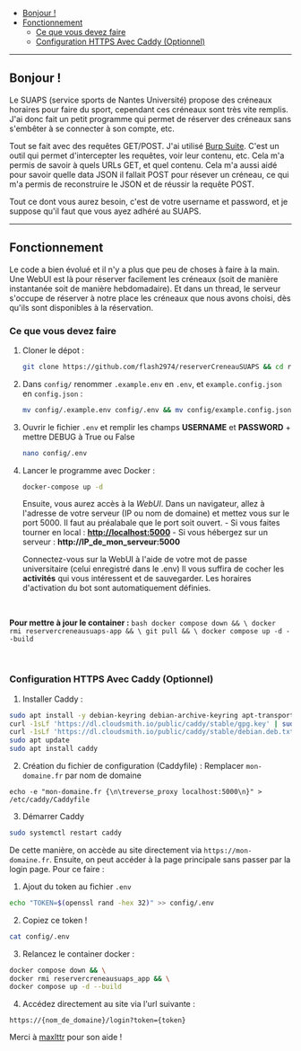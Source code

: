 

- [Bonjour !](#bonjour-)
- [Fonctionnement](#fonctionnement)
  - [Ce que vous devez faire](#ce-que-vous-devez-faire)
  - [Configuration HTTPS Avec Caddy (Optionnel)](#configuration-https-avec-caddy-optionnel)

---


## Bonjour !
Le SUAPS (service sports de Nantes Université) propose des créneaux horaires pour faire du sport, cependant ces créneaux sont très vite remplis.
J'ai donc fait un petit programme qui permet de réserver des créneaux sans s'embêter à se connecter à son compte, etc.

Tout se fait avec des requêtes GET/POST. J'ai utilisé [Burp Suite](https://portswigger.net/burp/releases/professional-community-2024-8-5?requestededition=community&requestedplatform=). C'est un outil qui permet d'intercepter les requêtes, voir leur contenu, etc. Cela m'a permis de savoir à quels URLs GET, et quel contenu. Cela m'a aussi aidé pour savoir quelle data JSON il fallait POST pour résever un créneau, ce qui m'a permis de reconstruire le JSON et de réussir la requête POST.

Tout ce dont vous aurez besoin, c'est de votre username et password, et je suppose qu'il faut que vous ayez adhéré au SUAPS.

---

## Fonctionnement
Le code a bien évolué et il n'y a plus que peu de choses à faire à la main. Une WebUI est là pour réserver facilement les créneaux (soit de manière instantanée soit de manière hebdomadaire). Et dans un thread, le serveur s'occupe de réserver à notre place les créneaux que nous avons choisi, dès qu'ils sont disponibles à la réservation.

### Ce que vous devez faire
1. Cloner le dépot :
    ```bash
    git clone https://github.com/flash2974/reserverCreneauSUAPS && cd reserverCreneauSUAPS/
    ```
2. Dans `config/` renommer `.example.env` en `.env`, et `example.config.json` en `config.json` : 
    ```bash
    mv config/.example.env config/.env && mv config/example.config.json config/config.json
    ```

2. Ouvrir le fichier `.env` et remplir les champs **USERNAME** et **PASSWORD** + mettre DEBUG à True ou False
    ```bash
    nano config/.env
    ```

3. Lancer le programme avec Docker :
    ```bash
    docker-compose up -d
    ```
    Ensuite, vous aurez accès à la *WebUI*. Dans un navigateur, allez à l'adresse de votre serveur (IP ou nom de domaine) et mettez vous sur le port 5000. Il faut au préalabale que le port soit ouvert.
        - Si vous faites tourner en local : [**http://localhost:5000**](http://localhost:5000)
        - Si vous hébergez sur un serveur : **http://IP_de_mon_serveur:5000**

    Connectez-vous sur la WebUI à l'aide de votre mot de passe universitaire (celui enregistré dans le .env)
    Il vous suffira de cocher les **activités** qui vous intéressent et de sauvegarder. Les horaires d'activation du bot sont automatiquement définies.

<br>

**Pour mettre à jour le container :**
    ```bash
    docker compose down && \
    docker rmi reservercreneausuaps-app && \
    git pull && \
    docker compose up -d --build
    ```
    
<br>

### Configuration HTTPS Avec Caddy (Optionnel)
1. Installer Caddy :
```bash
sudo apt install -y debian-keyring debian-archive-keyring apt-transport-https
curl -1sLf 'https://dl.cloudsmith.io/public/caddy/stable/gpg.key' | sudo tee /etc/apt/trusted.gpg.d/caddy.asc
curl -1sLf 'https://dl.cloudsmith.io/public/caddy/stable/debian.deb.txt' | sudo tee /etc/apt/sources.list.d/caddy.list
sudo apt update
sudo apt install caddy
```

2. Création du fichier de configuration (Caddyfile) : Remplacer `mon-domaine.fr` par nom de domaine
```
echo -e "mon-domaine.fr {\n\treverse_proxy localhost:5000\n}" > /etc/caddy/Caddyfile
```

3. Démarrer Caddy
```bash
sudo systemctl restart caddy
```

De cette manière, on accède au site directement via `https://mon-domaine.fr`.
Ensuite, on peut accéder à la page principale sans passer par la login page.
Pour ce faire :

1. Ajout du token au fichier `.env`
```bash
echo "TOKEN=$(openssl rand -hex 32)" >> config/.env
```

2. Copiez ce token !
```bash
cat config/.env
```

3. Relancez le container docker :
```bash
docker compose down && \
docker rmi reservercreneausuaps_app && \
docker compose up -d --build
```

4. Accédez directement au site via l'url suivante :
```
https://{nom_de_domaine}/login?token={token}
```

Merci à [maxlttr](https://github.com/maxlttr1) pour son aide !
